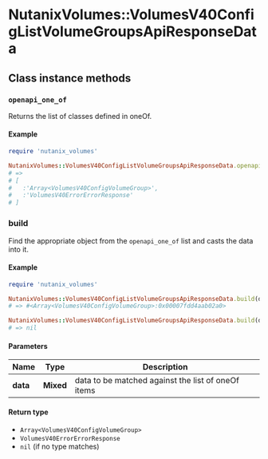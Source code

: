 # NutanixVolumes::VolumesV40ConfigListVolumeGroupsApiResponseData

## Class instance methods

### `openapi_one_of`

Returns the list of classes defined in oneOf.

#### Example

```ruby
require 'nutanix_volumes'

NutanixVolumes::VolumesV40ConfigListVolumeGroupsApiResponseData.openapi_one_of
# =>
# [
#   :'Array<VolumesV40ConfigVolumeGroup>',
#   :'VolumesV40ErrorErrorResponse'
# ]
```

### build

Find the appropriate object from the `openapi_one_of` list and casts the data into it.

#### Example

```ruby
require 'nutanix_volumes'

NutanixVolumes::VolumesV40ConfigListVolumeGroupsApiResponseData.build(data)
# => #<Array<VolumesV40ConfigVolumeGroup>:0x00007fdd4aab02a0>

NutanixVolumes::VolumesV40ConfigListVolumeGroupsApiResponseData.build(data_that_doesnt_match)
# => nil
```

#### Parameters

| Name | Type | Description |
| ---- | ---- | ----------- |
| **data** | **Mixed** | data to be matched against the list of oneOf items |

#### Return type

- `Array<VolumesV40ConfigVolumeGroup>`
- `VolumesV40ErrorErrorResponse`
- `nil` (if no type matches)

